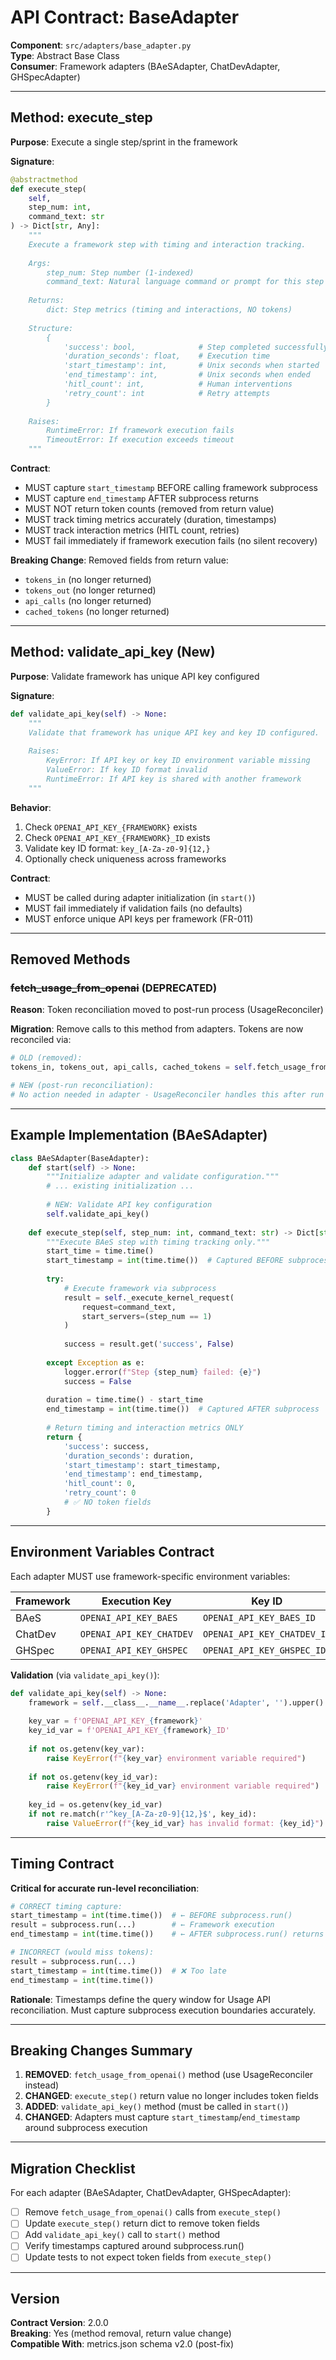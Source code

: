 # API Contract: BaseAdapter

**Component**: `src/adapters/base_adapter.py`  
**Type**: Abstract Base Class  
**Consumer**: Framework adapters (BAeSAdapter, ChatDevAdapter, GHSpecAdapter)

---

## Method: execute_step

**Purpose**: Execute a single step/sprint in the framework

**Signature**:
```python
@abstractmethod
def execute_step(
    self,
    step_num: int,
    command_text: str
) -> Dict[str, Any]:
    """
    Execute a framework step with timing and interaction tracking.
    
    Args:
        step_num: Step number (1-indexed)
        command_text: Natural language command or prompt for this step
        
    Returns:
        dict: Step metrics (timing and interactions, NO tokens)
        
    Structure:
        {
            'success': bool,              # Step completed successfully
            'duration_seconds': float,    # Execution time
            'start_timestamp': int,       # Unix seconds when started
            'end_timestamp': int,         # Unix seconds when ended
            'hitl_count': int,            # Human interventions
            'retry_count': int            # Retry attempts
        }
        
    Raises:
        RuntimeError: If framework execution fails
        TimeoutError: If execution exceeds timeout
    """
```

**Contract**:
- MUST capture `start_timestamp` BEFORE calling framework subprocess
- MUST capture `end_timestamp` AFTER subprocess returns
- MUST NOT return token counts (removed from return value)
- MUST track timing metrics accurately (duration, timestamps)
- MUST track interaction metrics (HITL count, retries)
- MUST fail immediately if framework execution fails (no silent recovery)

**Breaking Change**: Removed fields from return value:
- `tokens_in` (no longer returned)
- `tokens_out` (no longer returned)
- `api_calls` (no longer returned)
- `cached_tokens` (no longer returned)

---

## Method: validate_api_key (New)

**Purpose**: Validate framework has unique API key configured

**Signature**:
```python
def validate_api_key(self) -> None:
    """
    Validate that framework has unique API key and key ID configured.
    
    Raises:
        KeyError: If API key or key ID environment variable missing
        ValueError: If key ID format invalid
        RuntimeError: If API key is shared with another framework
    """
```

**Behavior**:
1. Check `OPENAI_API_KEY_{FRAMEWORK}` exists
2. Check `OPENAI_API_KEY_{FRAMEWORK}_ID` exists
3. Validate key ID format: `key_[A-Za-z0-9]{12,}`
4. Optionally check uniqueness across frameworks

**Contract**:
- MUST be called during adapter initialization (in `start()`)
- MUST fail immediately if validation fails (no defaults)
- MUST enforce unique API keys per framework (FR-011)

---

## Removed Methods

### ~~fetch_usage_from_openai~~ (DEPRECATED)

**Reason**: Token reconciliation moved to post-run process (UsageReconciler)

**Migration**: Remove calls to this method from adapters. Tokens are now reconciled via:
```python
# OLD (removed):
tokens_in, tokens_out, api_calls, cached_tokens = self.fetch_usage_from_openai(...)

# NEW (post-run reconciliation):
# No action needed in adapter - UsageReconciler handles this after run completes
```

---

## Example Implementation (BAeSAdapter)

```python
class BAeSAdapter(BaseAdapter):
    def start(self) -> None:
        """Initialize adapter and validate configuration."""
        # ... existing initialization ...
        
        # NEW: Validate API key configuration
        self.validate_api_key()
        
    def execute_step(self, step_num: int, command_text: str) -> Dict[str, Any]:
        """Execute BAeS step with timing tracking only."""
        start_time = time.time()
        start_timestamp = int(time.time())  # Captured BEFORE subprocess
        
        try:
            # Execute framework via subprocess
            result = self._execute_kernel_request(
                request=command_text,
                start_servers=(step_num == 1)
            )
            
            success = result.get('success', False)
            
        except Exception as e:
            logger.error(f"Step {step_num} failed: {e}")
            success = False
        
        duration = time.time() - start_time
        end_timestamp = int(time.time())  # Captured AFTER subprocess
        
        # Return timing and interaction metrics ONLY
        return {
            'success': success,
            'duration_seconds': duration,
            'start_timestamp': start_timestamp,
            'end_timestamp': end_timestamp,
            'hitl_count': 0,
            'retry_count': 0
            # ✅ NO token fields
        }
```

---

## Environment Variables Contract

Each adapter MUST use framework-specific environment variables:

| Framework | Execution Key | Key ID |
|-----------|--------------|--------|
| BAeS | `OPENAI_API_KEY_BAES` | `OPENAI_API_KEY_BAES_ID` |
| ChatDev | `OPENAI_API_KEY_CHATDEV` | `OPENAI_API_KEY_CHATDEV_ID` |
| GHSpec | `OPENAI_API_KEY_GHSPEC` | `OPENAI_API_KEY_GHSPEC_ID` |

**Validation** (via `validate_api_key()`):
```python
def validate_api_key(self) -> None:
    framework = self.__class__.__name__.replace('Adapter', '').upper()
    
    key_var = f'OPENAI_API_KEY_{framework}'
    key_id_var = f'OPENAI_API_KEY_{framework}_ID'
    
    if not os.getenv(key_var):
        raise KeyError(f"{key_var} environment variable required")
    
    if not os.getenv(key_id_var):
        raise KeyError(f"{key_id_var} environment variable required")
    
    key_id = os.getenv(key_id_var)
    if not re.match(r'^key_[A-Za-z0-9]{12,}$', key_id):
        raise ValueError(f"{key_id_var} has invalid format: {key_id}")
```

---

## Timing Contract

**Critical for accurate run-level reconciliation**:

```python
# CORRECT timing capture:
start_timestamp = int(time.time())  # ← BEFORE subprocess.run()
result = subprocess.run(...)        # ← Framework execution
end_timestamp = int(time.time())    # ← AFTER subprocess.run() returns

# INCORRECT (would miss tokens):
result = subprocess.run(...)
start_timestamp = int(time.time())  # ❌ Too late
end_timestamp = int(time.time())
```

**Rationale**: Timestamps define the query window for Usage API reconciliation. Must capture subprocess execution boundaries accurately.

---

## Breaking Changes Summary

1. **REMOVED**: `fetch_usage_from_openai()` method (use UsageReconciler instead)
2. **CHANGED**: `execute_step()` return value no longer includes token fields
3. **ADDED**: `validate_api_key()` method (must be called in `start()`)
4. **CHANGED**: Adapters must capture `start_timestamp`/`end_timestamp` around subprocess execution

---

## Migration Checklist

For each adapter (BAeSAdapter, ChatDevAdapter, GHSpecAdapter):

- [ ] Remove `fetch_usage_from_openai()` calls from `execute_step()`
- [ ] Update `execute_step()` return dict to remove token fields
- [ ] Add `validate_api_key()` call to `start()` method
- [ ] Verify timestamps captured around subprocess.run()
- [ ] Update tests to not expect token fields from `execute_step()`

---

## Version

**Contract Version**: 2.0.0  
**Breaking**: Yes (method removal, return value change)  
**Compatible With**: metrics.json schema v2.0 (post-fix)
